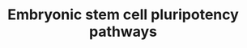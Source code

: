 ---
annotations:
- type: Pathway Ontology
  value: the extracellular signal-regulated Raf/Mek/Erk signaling pathway
- type: Cell Type Ontology
  value: embryonic stem cell
- type: Pathway Ontology
  value: the extracellular signal-regulated Raf/Mek/Erk signaling pathway
- type: Cell Type Ontology
  value: embryonic stem cell
authors:
- Khanspers
- Elisa
- DeSl
- Marvin M2
- MaintBot
- Eweitz
description: 'The cytokine LIF and its downstream effector STAT3 are essential for
  maintenance of pluripotency in mouse ES cells. The requirement for the transcription
  factor Oct3/4 for ES cell pluripotency is also well-documented. However, LIF is
  not involved in self-renewal of human ES cells, suggesting that other pathways must
  play an important role in this process. The importance of other signal transduction
  pathways, including BMP and Wnt signalings, as well as novel transcription factors
  such as Nanog, is now being recognized.  Pathway source: Intracellular Signaling
  Pathways Regulating Pluripotency of Embryonic Stem Cells, Okita et al, Current Stem
  Cell Research and Therapy, 2006, 1, 103-111.  Proteins on this pathway have targeted
  assays available via the [https://assays.cancer.gov/available_assays?wp_id=WP3931
  CPTAC Assay Portal]'
last-edited: 2021-05-22
organisms:
- Homo sapiens
redirect_from:
- /index.php/Pathway:WP3931
- /instance/WP3931
schema-jsonld:
- '@context': https://schema.org/
  '@id': https://wikipathways.github.io/pathways/WP3931.html
  '@type': Dataset
  creator:
    '@type': Organization
    name: WikiPathways
  description: 'The cytokine LIF and its downstream effector STAT3 are essential for
    maintenance of pluripotency in mouse ES cells. The requirement for the transcription
    factor Oct3/4 for ES cell pluripotency is also well-documented. However, LIF is
    not involved in self-renewal of human ES cells, suggesting that other pathways
    must play an important role in this process. The importance of other signal transduction
    pathways, including BMP and Wnt signalings, as well as novel transcription factors
    such as Nanog, is now being recognized.  Pathway source: Intracellular Signaling
    Pathways Regulating Pluripotency of Embryonic Stem Cells, Okita et al, Current
    Stem Cell Research and Therapy, 2006, 1, 103-111.  Proteins on this pathway have
    targeted assays available via the [https://assays.cancer.gov/available_assays?wp_id=WP3931
    CPTAC Assay Portal]'
  keywords:
  - FGF11
  - PIP3
  - MAPK1
  - MAPK6
  - MAP2K3
  - RAF1
  - FGF14
  - GDP
  - HNF1A
  - BMP4
  - AKT2
  - WNT6
  - FGF20
  - SMAD1
  - SMAD7
  - ERAS
  - PIK3R2
  - PIK3CD
  - FZD2
  - MAP2K1
  - GRB2
  - IL6ST
  - MAPK4
  - STAT3
  - SMAD4
  - WNT7A
  - BRAF
  - MTOR
  - FZD3
  - FGF8
  - FGF16
  - FGF4
  - FGF10
  - WNT7B
  - ARAF
  - EGF
  - FGF22
  - MAP2K6
  - LRP6
  - NOG
  - MDM2
  - FGFR3
  - WNT16
  - AKT1
  - FGF7
  - CTNNB1
  - FZD9
  - FOS
  - MAPK12
  - JAK1
  - WNT11
  - Dorsomorphin
  - FZD5
  - WNT3
  - Ca2+
  - SMAD5
  - FGFR2
  - PTEN
  - FGF23
  - DVL3
  - GSK3B
  - WNT5B
  - IKK
  - FGF18
  - WNT4
  - actr2b
  - FGF21
  - ACTR2
  - DVL2
  - MAPK7
  - PIP2
  - FZD7
  - BMPR1B
  - EGFR
  - BMPR2
  - ELK1
  - BMPR1A
  - WNT2B
  - HRAS
  - FGF2
  - JUN
  - FGF3
  - MAP2K2
  - FZD4
  - WNT10A
  - AKT3
  - FGF1
  - MAP2K5
  - FZD6
  - PDGFA
  - WNT3A
  - FGF17
  - SMAD6
  - FGF9
  - PDGFB
  - Myc
  - LRP5
  - LIFR
  - FZD8
  - PDGFRA
  - LIF
  - FGF5
  - FGF12
  - PTPN11
  - SOS1
  - WNT9B
  - DVL1
  - FGF13
  - WNT5A
  - GAB1
  - WNT10B
  - SMAD9
  - WNT1
  - PDGFRB
  - FGFR4
  - WNT2
  - ACVR1
  - FZD1
  - APC
  - FGFR1
  - FGF6
  - SELENOP
  - FGF19
  - GTP
  - AXIN1
  license: CC0
  name: Embryonic stem cell pluripotency pathways
seo: CreativeWork
title: Embryonic stem cell pluripotency pathways
wpid: WP3931
---